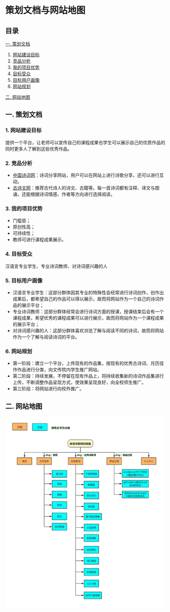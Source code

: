 # 策划文档与网站地图

## 目录
[一. 策划文档](#1)
1. [网站建设目标](#11)
2. [竞品分析](#12)
3. [我的项目优势](#13)
4. [目标受众](#14)
5. [目标用户画像](#15)
6. [网站规划](#16)

[二. 网站地图](#2)

## <a id="1">一. 策划文档</a>
### <a id="11">1. 网站建设目标</a>
提供一个平台，让老师可以宣传自己的课程成果也学生可以展示自己的优质作品的同时更多人了解到这些优秀作品。

### <a id="12">2. 竞品分析</a>
- [中国诗词网](http://bbs.yzs.com/)：诗词分享网站，用户可以在网站上进行诗歌分享，还可以进行互动。
- [古诗文网](https://www.gushiwen.org/)：推荐古代诗人的诗文、古籍等。每一首诗词都有注释、译文与朗诵，还能根据诗词情感、作者等方向进行选择阅读。

### <a id="13">3. 我的项目优势</a>
- 门槛低；
- 原创性高；
- 可持续性；
- 教师可进行课程成果展示。

### <a id="14">4. 目标受众</a>
汉语言专业学生、专业诗词教师、对诗词感兴趣的人

### <a id="15">5. 目标用户画像</a>
- 汉语言专业学生：这部分群体因其专业的特殊性会经常进行诗词创作，创作出成果后，都希望自己的作品可以得以展示，故而将网站作为一个自己的诗词作品的展示平台；
- 专业诗词教师：这部分群体经常会进行诗词方面的授课，授课结束后会有一个课程成果，希望优秀的课程成果可以进行展示，故而将网站作为一个课程成果的展示平台；
- 对诗词感兴趣的人：这部分群体喜欢浏览了解与阅读不同的诗词，故而将网站作为一个了解与阅读诗词的平台。

### <a id="16">6. 网站规划</a>
- 第一阶段：建立一个平台，上传现有的作品集，按现有的优秀古诗词、月历佳作作品进行分类，向文传院内学生推广网站。
- 第二阶段：持续发展，不停留在现有作品上，将持续收集新的诗词作品集进行上传，不断调整作品呈现方式，使效果呈现良好，向全校师生推广。
- 第三阶段：将网站进行向校外推广。

## 二. <a id="2">网站地图</a>
![网站地图](https://github.com/YouYou-Chen/chenrouyin.me/blob/master/images/sitemap.png)





